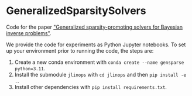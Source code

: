 # GeneralizedSparsitySolvers
Code for the paper ["Generalized sparsity-promoting solvers for Bayesian inverse problems"](https://arxiv.org/abs/2402.16623).

We provide the code for experiments as Python Jupyter notebooks. To set up your environment prior to running the code, the steps are:
1. Create a new conda environment with `conda create --name gensparse python=3.11`.
2. Install the submodule `jlinops` with `cd jlinops` and then `pip install -e .`.
3. Install other dependencies with `pip install requirements.txt`.


   

